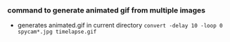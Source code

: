 ### command to generate animated gif from multiple images
- generates animated.gif in current directory
`convert -delay 10 -loop 0 spycam*.jpg timelapse.gif`
